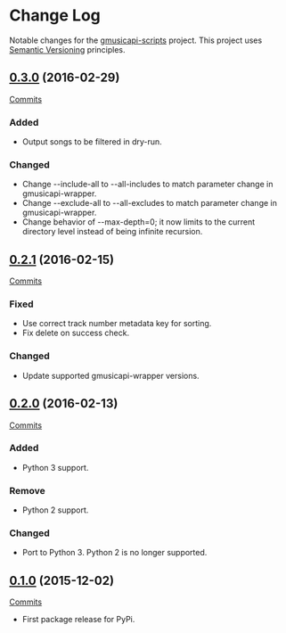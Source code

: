 # Change Log

Notable changes for the [gmusicapi-scripts](https://github.com/thebigmunch/gmusicapi-scripts) project. This project uses [Semantic Versioning](http://semver.org/) principles.


## [0.3.0](https://github.com/thebigmunch/gmusicapi-scripts/releases/tag/0.3.0) (2016-02-29)

[Commits](https://github.com/thebigmunch/gmusicapi-scripts/compare/0.2.1...0.3.0)

### Added

* Output songs to be filtered in dry-run.

### Changed

* Change --include-all to --all-includes to match parameter change in gmusicapi-wrapper.
* Change --exclude-all to --all-excludes to match parameter change in gmusicapi-wrapper.
* Change behavior of --max-depth=0; it now limits to the current directory level instead of being infinite recursion.


## [0.2.1](https://github.com/thebigmunch/gmusicapi-scripts/releases/tag/0.2.1) (2016-02-15)

[Commits](https://github.com/thebigmunch/gmusicapi-scripts/compare/0.2.0...0.2.1)

### Fixed

* Use correct track number metadata key for sorting.
* Fix delete on success check.

### Changed

* Update supported gmusicapi-wrapper versions.


## [0.2.0](https://github.com/thebigmunch/gmusicapi-scripts/releases/tag/0.2.0) (2016-02-13)

[Commits](https://github.com/thebigmunch/gmusicapi-scripts/compare/0.1.0...0.2.0)

### Added

* Python 3 support.

### Remove

* Python 2 support.

### Changed

* Port to Python 3. Python 2 is no longer supported.


## [0.1.0](https://github.com/thebigmunch/gmusicapi-scripts/releases/tag/0.1.0) (2015-12-02)

[Commits](https://github.com/thebigmunch/gmusicapi-scripts/compare/b66da631025f5074df0e290aa515b7f18d14fde8...0.1.0)

* First package release for PyPi.

